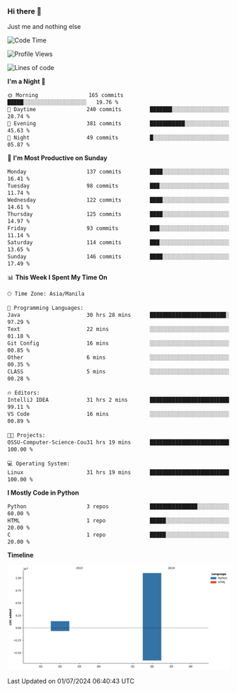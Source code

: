 ### Hi there 👋

Just me and nothing else


<!--START_SECTION:waka-->
![Code Time](http://img.shields.io/badge/Code%20Time-460%20hrs%2045%20mins-blue)

![Profile Views](http://img.shields.io/badge/Profile%20Views-7-blue)

![Lines of code](https://img.shields.io/badge/From%20Hello%20World%20I%27ve%20Written-12.3%20million%20lines%20of%20code-blue)

**I'm a Night 🦉** 

```text
🌞 Morning                165 commits         █████░░░░░░░░░░░░░░░░░░░░   19.76 % 
🌆 Daytime                240 commits         ███████░░░░░░░░░░░░░░░░░░   28.74 % 
🌃 Evening                381 commits         ███████████░░░░░░░░░░░░░░   45.63 % 
🌙 Night                  49 commits          █░░░░░░░░░░░░░░░░░░░░░░░░   05.87 % 
```
📅 **I'm Most Productive on Sunday** 

```text
Monday                   137 commits         ████░░░░░░░░░░░░░░░░░░░░░   16.41 % 
Tuesday                  98 commits          ███░░░░░░░░░░░░░░░░░░░░░░   11.74 % 
Wednesday                122 commits         ████░░░░░░░░░░░░░░░░░░░░░   14.61 % 
Thursday                 125 commits         ████░░░░░░░░░░░░░░░░░░░░░   14.97 % 
Friday                   93 commits          ███░░░░░░░░░░░░░░░░░░░░░░   11.14 % 
Saturday                 114 commits         ███░░░░░░░░░░░░░░░░░░░░░░   13.65 % 
Sunday                   146 commits         ████░░░░░░░░░░░░░░░░░░░░░   17.49 % 
```


📊 **This Week I Spent My Time On** 

```text
🕑︎ Time Zone: Asia/Manila

💬 Programming Languages: 
Java                     30 hrs 28 mins      ████████████████████████░   97.29 % 
Text                     22 mins             ░░░░░░░░░░░░░░░░░░░░░░░░░   01.18 % 
Git Config               16 mins             ░░░░░░░░░░░░░░░░░░░░░░░░░   00.85 % 
Other                    6 mins              ░░░░░░░░░░░░░░░░░░░░░░░░░   00.35 % 
CLASS                    5 mins              ░░░░░░░░░░░░░░░░░░░░░░░░░   00.28 % 

🔥 Editors: 
IntelliJ IDEA            31 hrs 2 mins       █████████████████████████   99.11 % 
VS Code                  16 mins             ░░░░░░░░░░░░░░░░░░░░░░░░░   00.89 % 

🐱‍💻 Projects: 
OSSU-Computer-Science-Cou31 hrs 19 mins      █████████████████████████   100.00 % 

💻 Operating System: 
Linux                    31 hrs 19 mins      █████████████████████████   100.00 % 
```

**I Mostly Code in Python** 

```text
Python                   3 repos             ███████████████░░░░░░░░░░   60.00 % 
HTML                     1 repo              █████░░░░░░░░░░░░░░░░░░░░   20.00 % 
C                        1 repo              █████░░░░░░░░░░░░░░░░░░░░   20.00 % 
```



**Timeline**

![Lines of Code chart](https://raw.githubusercontent.com/brutist/brutist/main/assets/bar_graph.png)


 Last Updated on 01/07/2024 06:40:43 UTC
<!--END_SECTION:waka-->
